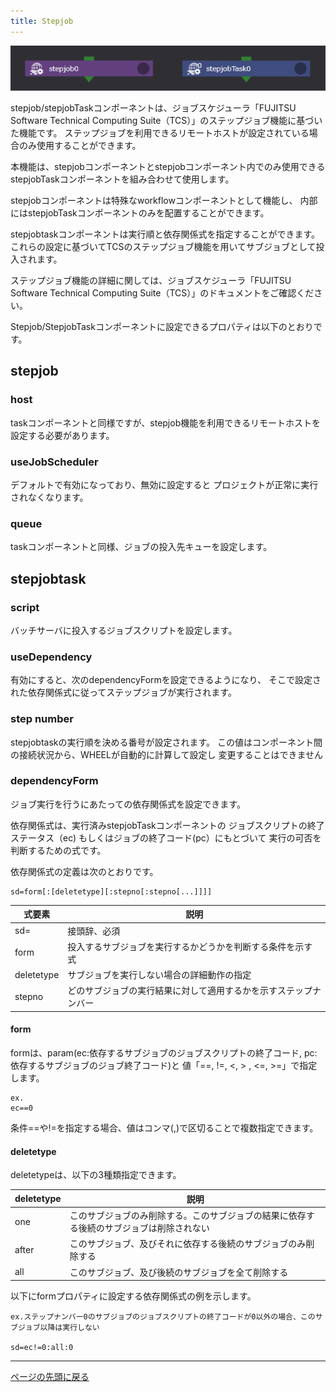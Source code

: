 ```yaml
---
title: Stepjob
---
```


![img](./img/stepjob.png)

stepjob/stepjobTaskコンポーネントは、ジョブスケジューラ「FUJITSU Software Technical Computing Suite（TCS）」のステップジョブ機能に基づいた機能です。
ステップジョブを利用できるリモートホストが設定されている場合のみ使用することができます。

本機能は、stepjobコンポーネントとstepjobコンポーネント内でのみ使用できるstepjobTaskコンポーネントを組み合わせて使用します。

stepjobコンポーネントは特殊なworkflowコンポーネントとして機能し、
内部にはstepjobTaskコンポーネントのみを配置することができます。

stepjobtaskコンポーネントは実行順と依存関係式を指定することができます。
これらの設定に基づいてTCSのステップジョブ機能を用いてサブジョブとして投入されます。

ステップジョブ機能の詳細に関しては、ジョブスケジューラ「FUJITSU Software Technical Computing Suite（TCS）」のドキュメントをご確認ください。

Stepjob/StepjobTaskコンポーネントに設定できるプロパティは以下のとおりです。

## stepjob
###  host
taskコンポーネントと同様ですが、stepjob機能を利用できるリモートホストを設定する必要があります。

### useJobScheduler
デフォルトで有効になっており、無効に設定すると
プロジェクトが正常に実行されなくなります。

### queue
taskコンポーネントと同様、ジョブの投入先キューを設定します。

## stepjobtask
### script
バッチサーバに投入するジョブスクリプトを設定します。

### useDependency
有効にすると、次のdependencyFormを設定できるようになり、
そこで設定された依存関係式に従ってステップジョブが実行されます。

### step number
stepjobtaskの実行順を決める番号が設定されます。
この値はコンポーネント間の接続状況から、WHEELが自動的に計算して設定し
変更することはできません

### dependencyForm
ジョブ実行を行うにあたっての依存関係式を設定できます。

依存関係式は、実行済みstepjobTaskコンポーネントの
ジョブスクリプトの終了ステータス（ec)
もしくはジョブの終了コード(pc）にもとづいて
実行の可否を判断するための式です。

依存関係式の定義は次のとおりです。

```
sd=form[:[deletetype][:stepno[:stepno[...]]]]
```

| 式要素 | 説明 |
| ---- | ---- |
| sd= | 接頭辞、必須 |
| form | 投入するサブジョブを実行するかどうかを判断する条件を示す式 |
| deletetype | サブジョブを実行しない場合の詳細動作の指定 |
| stepno | どのサブジョブの実行結果に対して適用するかを示すステップナンバー |

#### form

formは、param(ec:依存するサブジョブのジョブスクリプトの終了コード, pc:依存するサブジョブのジョブ終了コード)と
値「==, !=, <, > , <=, >=」で指定します。
```
ex.
ec==0
```
条件==や!=を指定する場合、値はコンマ(,)で区切ることで複数指定できます。

#### deletetype
deletetypeは、以下の3種類指定できます。

| deletetype | 説明 |
| ---- | ---- |
| one | このサブジョブのみ削除する。このサブジョブの結果に依存する後続のサブジョブは削除されない |
| after | このサブジョブ、及びそれに依存する後続のサブジョブのみ削除する|
| all | このサブジョブ、及び後続のサブジョブを全て削除する |

以下にformプロパティに設定する依存関係式の例を示します。
```
ex.ステップナンバー0のサブジョブのジョブスクリプトの終了コードが0以外の場合、このサブジョブ以降は実行しない

sd=ec!=0:all:0
```

--------
[ページの先頭に戻る](#コンポーネントの詳細)
